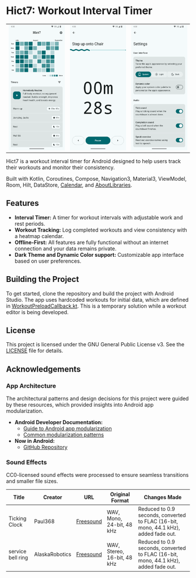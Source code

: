 # Hict7: Workout Interval Timer

<table>
  <tr>
    <td>
      <img src="screenshots/sc1.webp" alt="Home Screen" width="200">
    </td>
    <td>
      <img src="screenshots/sc2.webp" alt="Timer Screen" width="200">
    </td>
    <td>
      <img src="screenshots/sc3.webp" alt="Settings screen" width="200">
    </td>
  </tr>
</table>

Hict7 is a workout interval timer for Android designed to help users track their workouts and
monitor their consistency.

Built with Kotlin, Coroutines, Compose, Navigation3, Material3, ViewModel, Room, Hilt,
DataStore, [Calendar](https://github.com/kizitonwose/Calendar),
and [AboutLibraries](https://github.com/mikepenz/AboutLibraries).

## Features

- **Interval Timer:** A timer for workout intervals with adjustable work and rest periods.
- **Workout Tracking:** Log completed workouts and view consistency with a heatmap calendar.
- **Offline-First:** All features are fully functional without an internet connection and your data
  remains private.
- **Dark Theme and Dynamic Color support:** Customizable app interface based on user preferences.

## Building the Project

To get started, clone the repository and build the project with Android Studio. The app uses
hardcoded workouts for initial data, which are defined
in [WorkoutPreloadCallback.kt](core/database/src/main/kotlin/dev/sethdegay/hict7/core/database/WorkoutPreloadCallback.kt).
This is a temporary solution while a workout editor is being developed.

## License

This project is licensed under the GNU General Public License v3. See the [LICENSE](LICENSE) file
for details.

## Acknowledgements

### App Architecture

The architectural patterns and design decisions for this project were guided by these resources,
which provided insights into Android app modularization.

- **Android Developer Documentation:**
    - [Guide to Android app modularization](https://developer.android.com/topic/modularization)
    - [Common modularization patterns](https://developer.android.com/topic/modularization/patterns)
- **Now in Android:**
    - [GitHub Repository](https://github.com/android/nowinandroid)

### Sound Effects

CC0-licensed sound effects were processed to ensure seamless transitions and smaller file sizes.

| Title             | Creator        | URL                                                                     | Original Format             | Changes Made                                                                        |
|-------------------|----------------|-------------------------------------------------------------------------|-----------------------------|-------------------------------------------------------------------------------------|
| Ticking Clock     | Paul368        | [Freesound](https://freesound.org/people/Paul368/sounds/264065/)        | WAV, Mono, 24-bit, 48 kHz   | Reduced to 0.9 seconds, converted to FLAC (16-bit, mono, 44.1 kHz), added fade out. |
| service bell ring | AlaskaRobotics | [Freesound](https://freesound.org/people/AlaskaRobotics/sounds/221515/) | WAV, Stereo, 16-bit, 48 kHz | Reduced to 0.9 seconds, converted to FLAC (16-bit, mono, 44.1 kHz), added fade out. |
